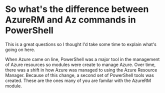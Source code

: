 # So what's the difference between AzureRM and Az commands in PowerShell

This is a great questions so I thought I'd take some time to explain what's going on here.

When Azure came on line, PowerShell was a major tool in the management of Azure resources so modules were create to manage Azure. Over time, there was a shift in how Azure was managed to using the Azure Resource Manager. Because of this change, a second set of PowerShell tools was created. These are the ones many of you are familar with the AzureRM module. 